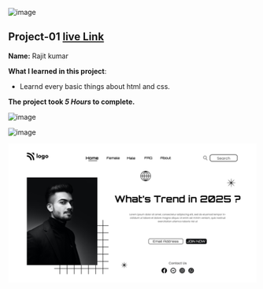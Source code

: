![image](https://img.shields.io/badge/project-1-red)

## Project-01  [live Link](https://html-live-project-1.netlify.app)

**Name:** Rajit kumar

**What I learned in this project**:

  - Learnd every basic things about html and css.


**The project took ***5 Hours*** to complete.** 

![image](https://img.shields.io/badge/INeuron-LearnCodeOnline-brightgreen)

![image](https://img.shields.io/badge/Full%20stack%20JS%20bootcamp-Hitesh%20Chaudhary-lightgrey)

![image](https://github.com/Rajit909/Html-project-1/blob/main/live-class-project-01/1.png)
